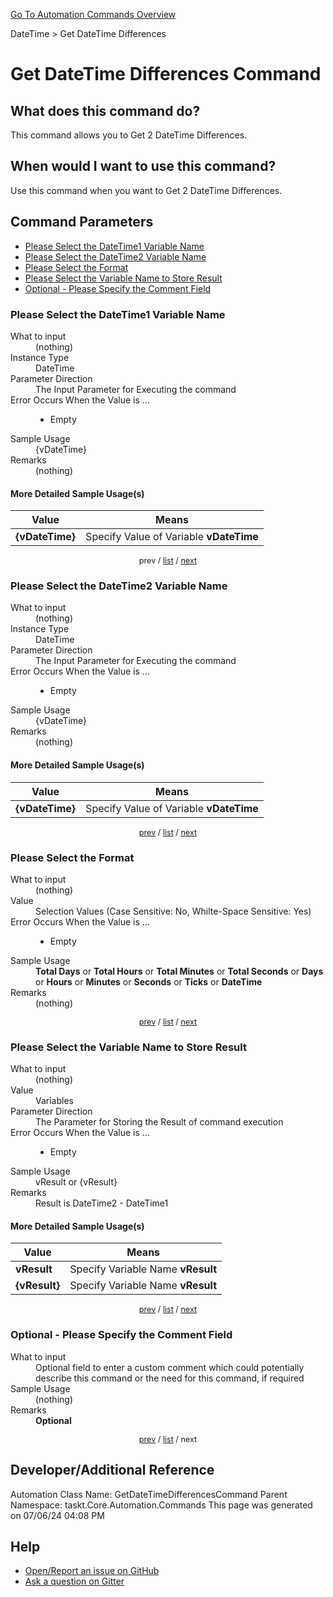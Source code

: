 <!--TITLE: Get DateTime Differences Command -->
<!-- SUBTITLE: a command in the DateTime group. -->
[Go To Automation Commands Overview](/automation-commands.md)


DateTime &gt; Get DateTime Differences


# Get DateTime Differences Command


## What does this command do?
This command allows you to Get 2 DateTime Differences.


## When would I want to use this command?
Use this command when you want to Get 2 DateTime Differences.


<a id="param_list"></a>
## Command Parameters
- [Please Select the DateTime1 Variable Name](#param_0)
- [Please Select the DateTime2 Variable Name](#param_1)
- [Please Select the Format](#param_2)
- [Please Select the Variable Name to Store Result](#param_3)
- [Optional - Please Specify the Comment Field](#param_4)


<a id="param_0"></a>
### Please Select the DateTime1 Variable Name


<dl>
<dt>What to input</dt><dd>(nothing)</dd>
<dt>Instance Type</dt><dd>DateTime</dd>
<dt>Parameter Direction</dt><dd>The Input Parameter for Executing the command</dd>
<dt>Error Occurs When the Value is ...</dt><dd><ul>
<li>Empty</li>
</ul></dd>
<dt>Sample Usage</dt><dd>{vDateTime}</dd>
<dt>Remarks</dt><dd>(nothing)</dd>
</dl>




#### More Detailed Sample Usage(s)
| Value | Means |
|---|---|
| <strong>{vDateTime}</strong> | Specify Value of Variable **vDateTime** |


<div style="font-size: 90%; text-align: center">


prev / [list](#param_list) / [next](#param_1)


</div>


<a id="param_1"></a>
### Please Select the DateTime2 Variable Name


<dl>
<dt>What to input</dt><dd>(nothing)</dd>
<dt>Instance Type</dt><dd>DateTime</dd>
<dt>Parameter Direction</dt><dd>The Input Parameter for Executing the command</dd>
<dt>Error Occurs When the Value is ...</dt><dd><ul>
<li>Empty</li>
</ul></dd>
<dt>Sample Usage</dt><dd>{vDateTime}</dd>
<dt>Remarks</dt><dd>(nothing)</dd>
</dl>




#### More Detailed Sample Usage(s)
| Value | Means |
|---|---|
| <strong>{vDateTime}</strong> | Specify Value of Variable **vDateTime** |


<div style="font-size: 90%; text-align: center">


[prev](#param_1) / [list](#param_list) / [next](#param_2)


</div>


<a id="param_2"></a>
### Please Select the Format


<dl>
<dt>What to input</dt><dd>(nothing)</dd>
<dt>Value</dt><dd>Selection Values (Case Sensitive: No, Whilte-Space Sensitive: Yes)</dd>
<dt>Error Occurs When the Value is ...</dt><dd><ul>
<li>Empty</li>
</ul></dd>
<dt>Sample Usage</dt><dd><strong>Total Days</strong> or  <strong>Total Hours</strong> or  <strong>Total Minutes</strong> or  <strong>Total Seconds</strong> or  <strong>Days</strong> or  <strong>Hours</strong> or  <strong>Minutes</strong> or  <strong>Seconds</strong> or  <strong>Ticks</strong> or  <strong>DateTime</strong></dd>
<dt>Remarks</dt><dd>(nothing)</dd>
</dl>




<div style="font-size: 90%; text-align: center">


[prev](#param_2) / [list](#param_list) / [next](#param_3)


</div>


<a id="param_3"></a>
### Please Select the Variable Name to Store Result


<dl>
<dt>What to input</dt><dd>(nothing)</dd>
<dt>Value</dt><dd>Variables</dd>
<dt>Parameter Direction</dt><dd>The Parameter for Storing the Result of command execution</dd>
<dt>Error Occurs When the Value is ...</dt><dd><ul>
<li>Empty</li>
</ul></dd>
<dt>Sample Usage</dt><dd>vResult or {vResult}</dd>
<dt>Remarks</dt><dd>Result is DateTime2 - DateTime1</dd>
</dl>




#### More Detailed Sample Usage(s)
| Value | Means |
|---|---|
| <strong>vResult</strong> | Specify Variable Name **vResult** |
| <strong>{vResult}</strong> | Specify Variable Name **vResult** |


<div style="font-size: 90%; text-align: center">


[prev](#param_3) / [list](#param_list) / [next](#param_4)


</div>


<a id="param_4"></a>
### Optional - Please Specify the Comment Field


<dl>
<dt>What to input</dt><dd>Optional field to enter a custom comment which could potentially describe this command or the need for this command, if required</dd>
<dt>Sample Usage</dt><dd>(nothing)</dd>
<dt>Remarks</dt><dd><strong>Optional</strong><br></dd>
</dl>




<div style="font-size: 90%; text-align: center">


[prev](#param_4) / [list](#param_list) / next


</div>


## Developer/Additional Reference
Automation Class Name: GetDateTimeDifferencesCommand
Parent Namespace: taskt.Core.Automation.Commands
This page was generated on 07/06/24 04:08 PM


## Help
- [Open/Report an issue on GitHub](https://github.com/rcktrncn/taskt/issues/new)
- [Ask a question on Gitter](https://gitter.im/taskt-rpa/Lobby)
